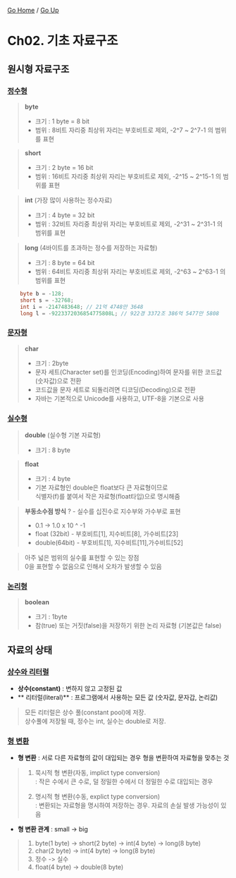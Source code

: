 [Go Home](https://github.com/devJRL/CodeLab-JAVA-Basic#codelab-java-basic) / [Go Up](../..#자바-입문)

# Ch02. 기초 자료구조

## 원시형 자료구조

### [정수형](./Basic1_Integer.java)

> **byte**  
> - 크기 : 1 byte = 8 bit  
> - 범위 : 8비트 자리중 최상위 자리는 부호비트로 제외, -2^7 ~ 2^7-1 의 범위를 표현

> **short**  
> - 크기 : 2 byte = 16 bit  
> - 범위 : 16비트 자리중 최상위 자리는 부호비트로 제외, -2^15 ~ 2^15-1 의 범위를 표현
 
> **int** (가장 많이 사용하는 정수자료)  
> - 크기 : 4 byte = 32 bit  
> - 범위 : 32비트 자리중 최상위 자리는 부호비트로 제외, -2^31 ~ 2^31-1 의 범위를 표현  

> **long** (4바이트를 초과하는 정수를 저장하는 자료형)  
> - 크기 : 8 byte = 64 bit  
> - 범위 : 64비트 자리중 최상위 자리는 부호비트로 제외, -2^63 ~ 2^63-1 의 범위를 표현

```java
	byte b = -128;
	short s = -32768;
	int i = -2147483648; // 21억 4748만 3648
	long l = -9223372036854775808L; // 922경 3372조 386억 5477만 5808
```


### [문자형](./Basic2_Character.java)

> **char**  
> - 크기 : 2byte
> - 문자 세트(Character set)를 인코딩(Encoding)하여 문자를 위한 코드값(숫자값)으로 전환  
> - 코드값을 문자 세트로 되돌리려면 디코딩(Decoding)으로 전환    
> - 자바는 기본적으로 Unicode를 사용하고, UTF-8을 기본으로 사용


### [실수형](./Basic3_Floats.java)

> **double** (실수형 기본 자료형)
> - 크기 : 8 byte

> **float**
> - 크기 :  4 byte
> - 기본 자료형인 double은 float보다 큰 자료형이므로  
> 식별자(f)를 붙여서 작은 자료형(float타입)으로 명시해줌


> **부동소수점 방식**
? - 실수를 십진수로 지수부와 가수부로 표현  
> - 0.1 -> 1.0 x 10 ^ -1    
> - float (32bit) - 부호비트[1], 지수비트[8], 가수비트[23]  
> - double(64bit) - 부호비트[1], 지수비트[11],가수비트[52]

> 아주 넓은 범위의 실수릂 표현할 수 있는 장점  
> 0을 표현할 수 없음으로 인해서 오차가 발생할 수 있음


### [논리형](./Basic4_Boolean.java)

> **boolean**
> - 크기 : 1byte
> - 참(true) 또는 거짓(false)을 저장하기 위한 논리 자료형 (기본값은 false)


## 자료의 상태

### [상수와 리터럴](./Constant_and_Literal.java)

- **상수(constant)** : 변하지 않고 고정된 값  
- ** 리터럴(literal)**  : 프로그램에서 사용하는 모든 값 (숫자값, 문자갑, 논리값)  

> 모든 리터럴은 상수 풀(constant pool)에 저장.  
> 상수풀에 저장될 때, 정수는 int, 실수는 double로 저장.


### [형 변환](./Type_Casting.java)

- **형 변환** : 서로 다른 자료형의 값이 대입되는 경우 형을 변환하여 자료형을 맞추는 것

> 1. 묵시적 형 변환(자동, implict type conversion)  
> : 작은 수에서 큰 수로, 덜 정밀한 수에서 더 정밀한 수로 대입되는 경우  
>  
> 2. 명시적 형 변환(수동, explict type conversion)  
> : 변환되는 자료형을 명시하여 저장하는 경우. 자료의 손실 발생 가능성이 있음

  
- **형 변환 관계** : small -> big

> 1. byte(1 byte) -> short(2 byte) -> int(4 byte) -> long(8 byte)
> 2. char(2 byte) -> int(4 byte) -> long(8 byte)
> 3. 정수 -> 실수
> 4. float(4 byte) -> double(8 byte)